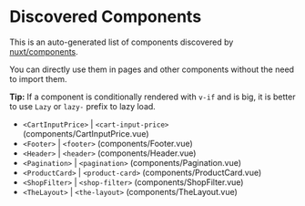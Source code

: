 # Discovered Components

This is an auto-generated list of components discovered by [nuxt/components](https://github.com/nuxt/components).

You can directly use them in pages and other components without the need to import them.

**Tip:** If a component is conditionally rendered with `v-if` and is big, it is better to use `Lazy` or `lazy-` prefix to lazy load.

- `<CartInputPrice>` | `<cart-input-price>` (components/CartInputPrice.vue)
- `<Footer>` | `<footer>` (components/Footer.vue)
- `<Header>` | `<header>` (components/Header.vue)
- `<Pagination>` | `<pagination>` (components/Pagination.vue)
- `<ProductCard>` | `<product-card>` (components/ProductCard.vue)
- `<ShopFilter>` | `<shop-filter>` (components/ShopFilter.vue)
- `<TheLayout>` | `<the-layout>` (components/TheLayout.vue)
